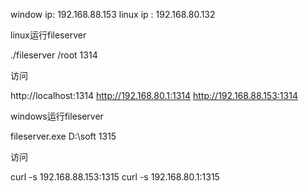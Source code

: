 window ip: 192.168.88.153
linux ip : 192.168.80.132

linux运行fileserver

  ./fileserver /root 1314

访问

  http://localhost:1314
  http://192.168.80.1:1314
  http://192.168.88.153:1314

windows运行fileserver

  fileserver.exe D:\soft 1315

访问

  curl -s 192.168.88.153:1315
  curl -s 192.168.80.1:1315